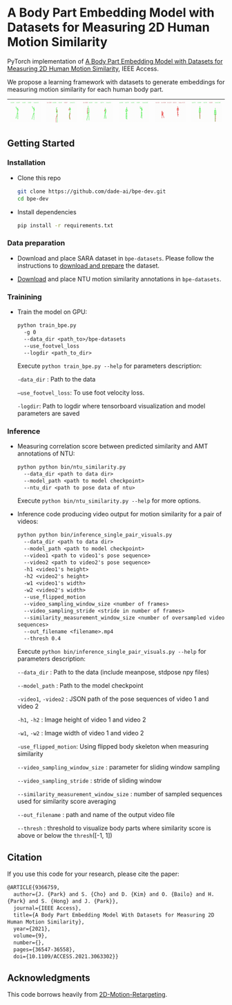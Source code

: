 # A Body Part Embedding Model with Datasets for Measuring 2D Human Motion Similarity

PyTorch implementation of [A Body Part Embedding Model with Datasets for Measuring 2D Human Motion Similarity](https://ieeexplore.ieee.org/document/9366759), IEEE Access.

We propose a learning framework with datasets to generate embeddings for measuring motion similarity for each human body part.

| ![](./resources/171414_1_171404_1_640_640-0.9_1.gif)  | ![](./resources/171435_1_171399_0_789_795-0.32_0.gif)  | ![](./resources/171481_1_171444_1_448_448-0.5_1.gif)  | ![](./resources/171484_0_171473_0_832_832-0.75_1.gif)  | ![](./resources/171432_4_171426_1_417_217-0.1_0.gif)  | ![](./resources/171404_0_171458_0_544_544-0.68_1.gif)  |
|---|---|---|---|---|---|

## Getting Started

### Installation

- Clone this repo

  ```bash
  git clone https://github.com/dade-ai/bpe-dev.git
  cd bpe-dev
  ```

- Install dependencies

  ```bash
  pip install -r requirements.txt
  ```

### Data preparation

- Download and place SARA dataset in `bpe-datasets`. Please follow the instructions to [download and prepare](https://github.com/chico2121/SARA_Dataset) the dataset. 

- [Download](https://github.com/SukhyunCho/NTU_motion_sim_annotations) and place NTU motion similarity annotations in `bpe-datasets`.

### Trainining

- Train the model on GPU:

  ```
  python train_bpe.py
    -g 0
    --data_dir <path_to>/bpe-datasets
    --use_footvel_loss
    --logdir <path_to_dir>
  ```

  Execute `python train_bpe.py --help` for parameters description:

  `-data_dir` : Path to the data

  `—use_footvel_loss`: To use foot velocity loss.

  `-logdir`: Path to logdir where tensorboard visualization and model parameters are saved

### Inference

- Measuring correlation score between predicted similarity and AMT annotations of NTU:

  ```
  python python bin/ntu_similarity.py
    --data_dir <path to data dir>
    --model_path <path to model checkpoint>
    --ntu_dir <path to pose data of ntu>
  ```

  Execute `python bin/ntu_similarity.py --help` for more options.

- Inference code producing video output for motion similarity for a pair of videos:

  ```
  python python bin/inference_single_pair_visuals.py
    --data_dir <path to data dir>
    --model_path <path to model checkpoint>
    --video1 <path to video1's pose sequence>
    --video2 <path to video2's pose sequence>
    -h1 <video1's height>
    -h2 <video2's height>
    -w1 <video1's width>
    -w2 <video2's width>
    --use_flipped_motion
    --video_sampling_window_size <number of frames>
    --video_sampling_stride <stride in number of frames>
    --similarity_measurement_window_size <number of oversampled video sequences>
    --out_filename <filename>.mp4
    --thresh 0.4
  ```

  Execute `python bin/inference_single_pair_visuals.py --help` for parameters description:

  `--data_dir` : Path to the data (include meanpose, stdpose npy files)

  `--model_path` : Path to the model checkpoint

  `-video1`, `-video2` : JSON path of the pose sequences of video 1 and video 2

  `-h1`, `-h2` : Image height of video 1 and video 2

  `-w1`, `-w2` : Image width of video 1 and video 2

  `-use_flipped_motion`: Using flipped body skeleton when measuring similarity

  `--video_sampling_window_size` : parameter for sliding window sampling

  `--video_sampling_stride` : stride of sliding window

  `--similarity_measurement_window_size` : number of sampled sequences used for similarity score averaging

  `--out_filename` : path and name of the output video file

  `--thresh` : threshold to visualize body parts where similarity score is above or below the `thresh`([-1, 1])


## Citation
If you use this code for your research, please cite the paper:
```
@ARTICLE{9366759,
  author={J. {Park} and S. {Cho} and D. {Kim} and O. {Bailo} and H. {Park} and S. {Hong} and J. {Park}},
  journal={IEEE Access}, 
  title={A Body Part Embedding Model With Datasets for Measuring 2D Human Motion Similarity}, 
  year={2021},
  volume={9},
  number={},
  pages={36547-36558},
  doi={10.1109/ACCESS.2021.3063302}}
```

## Acknowledgments
This code borrows heavily from [2D-Motion-Retargeting](https://github.com/ChrisWu1997/2D-Motion-Retargeting).
